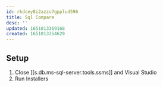 ```yaml
---
id: rkdcey8i2azzu7gpplud596
title: Sql Compare
desc: ''
updated: 1651013369168
created: 1651013354629
---
```


## Setup

1. Close [[s.db.ms-sql-server.tools.ssms]] and Visual Studio
2. Run Installers
